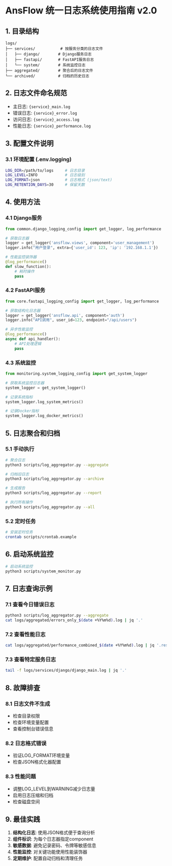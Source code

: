 # AnsFlow 统一日志系统使用指南 v2.0

## 1. 目录结构

```
logs/
├── services/           # 按服务分类的日志文件
│   ├── django/        # Django服务日志
│   ├── fastapi/       # FastAPI服务日志
│   └── system/        # 系统监控日志
├── aggregated/        # 聚合后的日志文件
└── archived/          # 归档的历史日志
```

## 2. 日志文件命名规范

- 主日志: `{service}_main.log`
- 错误日志: `{service}_error.log`
- 访问日志: `{service}_access.log`
- 性能日志: `{service}_performance.log`

## 3. 配置文件说明

### 3.1 环境配置 (.env.logging)
```bash
LOG_DIR=/path/to/logs     # 日志目录
LOG_LEVEL=INFO            # 日志级别
LOG_FORMAT=json           # 日志格式 (json/text)
LOG_RETENTION_DAYS=30     # 保留天数
```

## 4. 使用方法

### 4.1 Django服务
```python
from common.django_logging_config import get_logger, log_performance

# 获取日志器
logger = get_logger('ansflow.views', component='user_management')
logger.info("用户登录", extra={'user_id': 123, 'ip': '192.168.1.1'})

# 性能监控装饰器
@log_performance()
def slow_function():
    # 耗时操作
    pass
```

### 4.2 FastAPI服务
```python
from core.fastapi_logging_config import get_logger, log_performance

# 获取结构化日志器
logger = get_logger('ansflow.api', component='auth')
logger.info("API调用", user_id=123, endpoint="/api/users")

# 异步性能监控
@log_performance()
async def api_handler():
    # API处理逻辑
    pass
```

### 4.3 系统监控
```python
from monitoring.system_logging_config import get_system_logger

# 获取系统监控日志器
system_logger = get_system_logger()

# 记录系统指标
system_logger.log_system_metrics()

# 记录Docker指标
system_logger.log_docker_metrics()
```

## 5. 日志聚合和归档

### 5.1 手动执行
```bash
# 聚合日志
python3 scripts/log_aggregator.py --aggregate

# 归档旧日志
python3 scripts/log_aggregator.py --archive

# 生成报告
python3 scripts/log_aggregator.py --report

# 执行所有操作
python3 scripts/log_aggregator.py --all
```

### 5.2 定时任务
```bash
# 安装定时任务
crontab scripts/crontab.example
```

## 6. 启动系统监控
```bash
# 启动系统监控
python3 scripts/system_monitor.py
```

## 7. 日志查询示例

### 7.1 查看今日错误日志
```bash
python3 scripts/log_aggregator.py --aggregate
cat logs/aggregated/errors_only_$(date +%Y%m%d).log | jq '.'
```

### 7.2 查看性能日志
```bash
cat logs/aggregated/performance_combined_$(date +%Y%m%d).log | jq '.response_time_ms'
```

### 7.3 查看特定服务日志
```bash
tail -f logs/services/django/django_main.log | jq '.'
```

## 8. 故障排查

### 8.1 日志文件不生成
- 检查目录权限
- 检查环境变量配置
- 查看控制台错误信息

### 8.2 日志格式错误
- 验证LOG_FORMAT环境变量
- 检查JSON格式化器配置

### 8.3 性能问题
- 调整LOG_LEVEL到WARNING减少日志量
- 启用日志压缩和归档
- 检查磁盘空间

## 9. 最佳实践

1. **结构化日志**: 使用JSON格式便于查询分析
2. **组件标识**: 为每个日志器指定component
3. **敏感数据**: 避免记录密码、令牌等敏感信息
4. **性能监控**: 对关键功能使用性能装饰器
5. **定期维护**: 配置自动归档和清理任务
